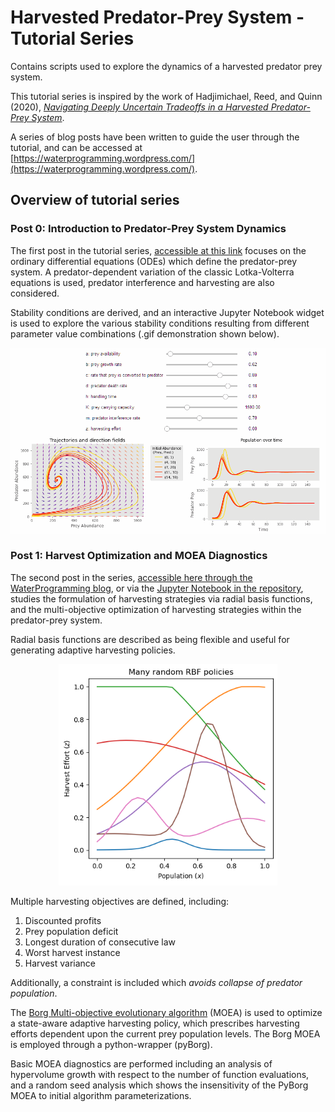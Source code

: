 # Harvested Predator-Prey System - Tutorial Series
Contains scripts used to explore the dynamics of a harvested predator prey system.

This tutorial series is inspired by the work of Hadjimichael, Reed, and Quinn (2020), [_Navigating Deeply Uncertain Tradeoffs in a Harvested Predator-Prey System_](https://www.hindawi.com/journals/complexity/2020/4170453/).

A series of blog posts have been written to guide the user through the tutorial, and can be accessed at [https://waterprogramming.wordpress.com/](https://waterprogramming.wordpress.com/).

## Overview of tutorial series
### Post 0: Introduction to Predator-Prey System Dynamics

The first post in the tutorial series, [accessible at this link](https://waterprogramming.wordpress.com/2022/07/11/__trashed-3/) focuses on the ordinary differential equations (ODEs) which define the predator-prey system.
A predator-dependent variation of the classic Lotka-Volterra equations is used, predator interference and harvesting are also considered.

Stability conditions are derived, and an interactive Jupyter Notebook widget is used to explore the various stability conditions resulting from different parameter value combinations (.gif demonstration shown below).

<p align="center">
    <img src="https://github.com/TrevorJA/harvested_predator_prey_system_tutorial_series/blob/main/Part_0_ODE_Dynamics/example_figures/Animation_stable.gif" alt = "Demonstration of the interactive ODE widget." />
</p>


### Post 1: Harvest Optimization and MOEA Diagnostics

The second post in the series, [accessible here through the WaterProgramming blog](https://waterprogramming.wordpress.com/2022/08/08/fisheries-training-part-1-harvest-optimization-and-moea-diagnostics/), or via the [Jupyter Notebook in the repository](https://github.com/TrevorJA/harvested_predator_prey_system_tutorial_series/blob/main/Part_1_MOEA_Diagnostics/Part%201%20-%20Harvest%20Optimization%20and%20MOEA%20Diagnostics.ipynb), studies the formulation of harvesting strategies via radial basis functions, and the multi-objective optimization of harvesting strategies within the predator-prey system.

Radial basis functions are described as being flexible and useful for generating adaptive harvesting policies.

<p align="center">
    <img src="https://github.com/TrevorJA/harvested_predator_prey_system_tutorial_series/blob/main/Part_1_MOEA_Diagnostics/many_random_RBFs.png" alt = "Demonstration of the flexibility of radial basis functons (RBFs)." width="350"/>
</p>


Multiple harvesting objectives are defined, including:
1. Discounted profits
2. Prey population deficit
3. Longest duration of consecutive law
4. Worst harvest instance
5. Harvest variance

Additionally, a constraint is included which _avoids collapse of predator population_.

The [Borg Multi-objective evolutionary algorithm](http://borgmoea.org/) (MOEA) is used to optimize a state-aware adaptive harvesting policy, which prescribes harvesting efforts dependent upon the current prey population levels. The Borg MOEA is employed through a python-wrapper (pyBorg).

Basic MOEA diagnostics are performed including an analysis of hypervolume growth with respect to the number of function evaluations, and a random seed analysis which shows the insensitivity of the PyBorg MOEA to initial algorithm parameterizations.
